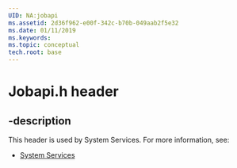 ```yaml
---
UID: NA:jobapi
ms.assetid: 2d36f962-e00f-342c-b70b-049aab2f5e32
ms.date: 01/11/2019
ms.keywords: 
ms.topic: conceptual
tech.root: base
---
```


# Jobapi.h header


## -description


This header is used by System Services. For more information, see:

- [System Services](../_base/index.md)
